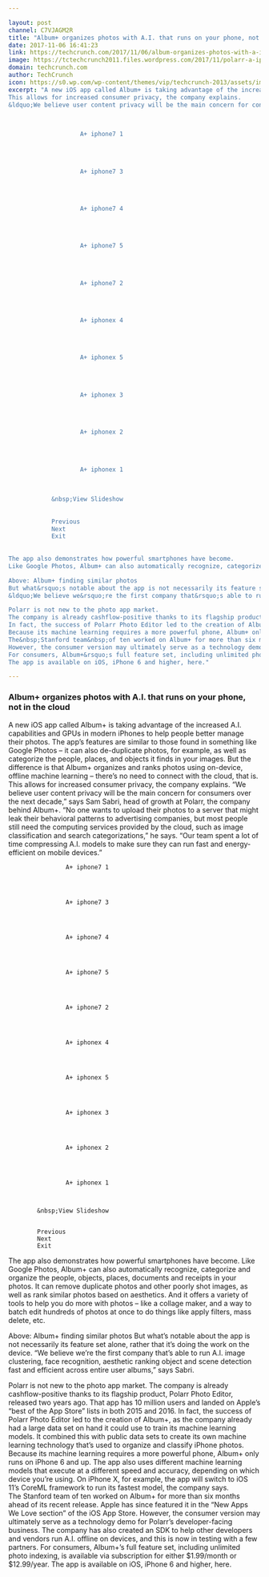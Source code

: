 ```yaml
---

layout: post
channel: C7VJAGM2R
title: "Album+ organizes photos with A.I. that runs on your phone, not in the cloud"
date: 2017-11-06 16:41:23
link: https://techcrunch.com/2017/11/06/album-organizes-photos-with-a-i-that-runs-on-your-phone-not-in-the-cloud/?ncid=rss
image: https://tctechcrunch2011.files.wordpress.com/2017/11/polarr-a-iphone7-2.jpg?w=1200&fit=200%2C150
domain: techcrunch.com
author: TechCrunch
icon: https://s0.wp.com/wp-content/themes/vip/techcrunch-2013/assets/images/favicon.ico
excerpt: "A new iOS app called Album+ is taking advantage of the increased A.I. capabilities and GPUs in modern iPhones to help people better manage their photos. The app&rsquo;s features are similar to those found in something like Google Photos &ndash; it can also de-duplicate photos, for example, as well as categorize the people, places, and objects it finds in your images. But the difference is that Album+ organizes and ranks photos using on-device, offline machine learning &ndash; there&rsquo;s no need to connect with the cloud, that is.
This allows for increased consumer privacy, the company explains.
&ldquo;We believe user content privacy will be the main concern for consumers over the next decade,&rdquo; says Sam Sabri, head of growth at Polarr, the company behind Album+. &ldquo;No one wants to upload their photos to a server that might leak their behavioral patterns to advertising companies, but most people still need the computing services provided by the cloud, such as image classification and search categorizations,&rdquo; he says. &ldquo;Our team spent a lot of time compressing A.I. models to make sure they can run fast and energy-efficient on mobile devices.&rdquo;

    
		            
		            A+ iphone7 1
		            
		            
		        
		            
		            A+ iphone7 3
		            
		            
		        
		            
		            A+ iphone7 4
		            
		            
		        
		            
		            A+ iphone7 5
		            
		            
		        
		            
		            A+ iphone7 2
		            
		            
		        
		            
		            A+ iphonex 4
		            
		            
		        
		            
		            A+ iphonex 5
		            
		            
		        
		            
		            A+ iphonex 3
		            
		            
		        
		            
		            A+ iphonex 2
		            
		            
		        
		            
		            A+ iphonex 1
		            
		            
		        
	        &nbsp;View Slideshow
	    
	    
	        Previous
	        Next
	        Exit
	    
	
The app also demonstrates how powerful smartphones have become.
Like Google Photos, Album+ can also automatically recognize, categorize and organize the people, objects, places, documents and receipts in your photos. It can remove duplicate photos and other poorly shot images, as well as rank similar photos based on aesthetics. And it offers a variety of tools to help you do more with photos &ndash; like a collage maker, and a way to batch edit hundreds of photos at once to do things like apply filters, mass delete, etc.

Above: Album+ finding similar photos
But what&rsquo;s notable about the app is not necessarily its feature set alone, rather that it&rsquo;s doing the work on the device.
&ldquo;We believe we&rsquo;re the first company that&rsquo;s able to run A.I. image clustering, face recognition, aesthetic ranking object and scene detection fast and efficient across entire user albums,&rdquo; says&nbsp;Sabri.

Polarr is not new to the photo app market.
The company is already cashflow-positive thanks to its flagship product, Polarr Photo Editor, released two years ago. That app has 10 million users and landed on Apple&rsquo;s &ldquo;best of the App Store&rdquo; lists in both 2015 and 2016.
In fact, the success of Polarr Photo Editor led to the creation of Album+, as the company already had a large data set on hand it could use to train its machine learning models. It combined this with public data sets to create its own machine learning technology that&rsquo;s used to organize and classify iPhone photos.
Because its machine learning requires a more powerful phone, Album+ only runs on iPhone 6 and up. The app also uses different machine learning models that execute at a different speed and accuracy, depending on which device you&rsquo;re using. On iPhone X, for example, the app will switch to iOS 11&rsquo;s CoreML framework to run its fastest model, the company says.
The&nbsp;Stanford team&nbsp;of ten worked on Album+ for more than six months ahead of its recent release. Apple has since featured it in the &ldquo;New Apps We Love section&rdquo; of the iOS App Store.
However, the consumer version may ultimately serve as a technology demo for Polarr&rsquo;s developer-facing business. The company&nbsp;has also created an SDK to help other developers and vendors run A.I. offline on devices, and this is now in testing with a few partners.
For consumers, Album+&rsquo;s full feature set, including unlimited photo indexing, is available via subscription for either $1.99/month or $12.99/year.
The app is available on iOS, iPhone 6 and higher, here."

---
```


### Album+ organizes photos with A.I. that runs on your phone, not in the cloud

A new iOS app called Album+ is taking advantage of the increased A.I. capabilities and GPUs in modern iPhones to help people better manage their photos. The app&rsquo;s features are similar to those found in something like Google Photos &ndash; it can also de-duplicate photos, for example, as well as categorize the people, places, and objects it finds in your images. But the difference is that Album+ organizes and ranks photos using on-device, offline machine learning &ndash; there&rsquo;s no need to connect with the cloud, that is.
This allows for increased consumer privacy, the company explains.
&ldquo;We believe user content privacy will be the main concern for consumers over the next decade,&rdquo; says Sam Sabri, head of growth at Polarr, the company behind Album+. &ldquo;No one wants to upload their photos to a server that might leak their behavioral patterns to advertising companies, but most people still need the computing services provided by the cloud, such as image classification and search categorizations,&rdquo; he says. &ldquo;Our team spent a lot of time compressing A.I. models to make sure they can run fast and energy-efficient on mobile devices.&rdquo;

    
		            
		            A+ iphone7 1
		            
		            
		        
		            
		            A+ iphone7 3
		            
		            
		        
		            
		            A+ iphone7 4
		            
		            
		        
		            
		            A+ iphone7 5
		            
		            
		        
		            
		            A+ iphone7 2
		            
		            
		        
		            
		            A+ iphonex 4
		            
		            
		        
		            
		            A+ iphonex 5
		            
		            
		        
		            
		            A+ iphonex 3
		            
		            
		        
		            
		            A+ iphonex 2
		            
		            
		        
		            
		            A+ iphonex 1
		            
		            
		        
	        &nbsp;View Slideshow
	    
	    
	        Previous
	        Next
	        Exit
	    
	
The app also demonstrates how powerful smartphones have become.
Like Google Photos, Album+ can also automatically recognize, categorize and organize the people, objects, places, documents and receipts in your photos. It can remove duplicate photos and other poorly shot images, as well as rank similar photos based on aesthetics. And it offers a variety of tools to help you do more with photos &ndash; like a collage maker, and a way to batch edit hundreds of photos at once to do things like apply filters, mass delete, etc.

Above: Album+ finding similar photos
But what&rsquo;s notable about the app is not necessarily its feature set alone, rather that it&rsquo;s doing the work on the device.
&ldquo;We believe we&rsquo;re the first company that&rsquo;s able to run A.I. image clustering, face recognition, aesthetic ranking object and scene detection fast and efficient across entire user albums,&rdquo; says&nbsp;Sabri.

Polarr is not new to the photo app market.
The company is already cashflow-positive thanks to its flagship product, Polarr Photo Editor, released two years ago. That app has 10 million users and landed on Apple&rsquo;s &ldquo;best of the App Store&rdquo; lists in both 2015 and 2016.
In fact, the success of Polarr Photo Editor led to the creation of Album+, as the company already had a large data set on hand it could use to train its machine learning models. It combined this with public data sets to create its own machine learning technology that&rsquo;s used to organize and classify iPhone photos.
Because its machine learning requires a more powerful phone, Album+ only runs on iPhone 6 and up. The app also uses different machine learning models that execute at a different speed and accuracy, depending on which device you&rsquo;re using. On iPhone X, for example, the app will switch to iOS 11&rsquo;s CoreML framework to run its fastest model, the company says.
The&nbsp;Stanford team&nbsp;of ten worked on Album+ for more than six months ahead of its recent release. Apple has since featured it in the &ldquo;New Apps We Love section&rdquo; of the iOS App Store.
However, the consumer version may ultimately serve as a technology demo for Polarr&rsquo;s developer-facing business. The company&nbsp;has also created an SDK to help other developers and vendors run A.I. offline on devices, and this is now in testing with a few partners.
For consumers, Album+&rsquo;s full feature set, including unlimited photo indexing, is available via subscription for either $1.99/month or $12.99/year.
The app is available on iOS, iPhone 6 and higher, here.